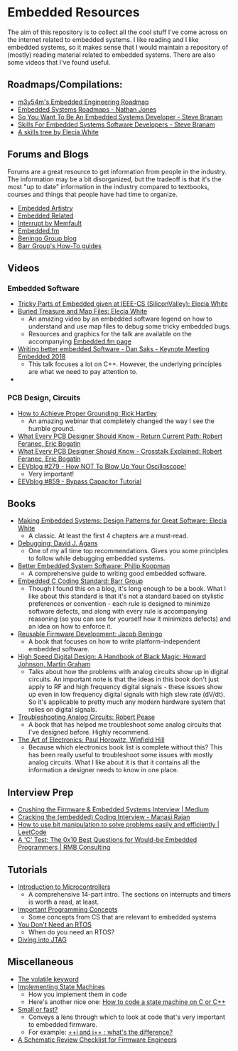 # Embedded Resources

The aim of this repository is to collect all the cool stuff I've come across on the internet related to embedded systems. I like reading and I like embedded systems, so it makes sense that I would maintain a repository of (mostly) reading material related to embedded systems. There are also some videos that I've found useful.

## Roadmaps/Compilations:

- [m3y54m's Embedded Engineering Roadmap](https://github.com/m3y54m/Embedded-Engineering-Roadmap?tab=readme-ov-file)
- [Embedded Systems Roadmaps - Nathan Jones](https://www.embeddedrelated.com/showarticle/1589.php)
- [So You Want To Be An Embedded Systems Developer - Steve Branam](https://www.embeddedrelated.com/showarticle/1324.php)
- [Skills For Embedded Systems Software Developers - Steve Branam](https://www.embeddedrelated.com/showarticle/1460.php)
- [A skills tree by Elecia White](https://static1.squarespace.com/static/50834ba9c4aa1a31c651078b/t/65282cd79af38b46be8da4db/1697131736219/20231012_Embedded_Systems_Skill_Tree.pdf)

## Forums and Blogs

Forums are a great resource to get information from people in the industry. The information may be a bit disorganized, but the tradeoff is that it's the most "up to date" information in the industry compared to textbooks, courses and things that people have had time to organize.

- [Embedded Artistry](https://embeddedartistry.com/)
- [Embedded Related](https://www.embeddedrelated.com/)
- [Interrupt by Memfault](https://interrupt.memfault.com/blog/)
- [Embedded.fm](https://embedded.fm/)
- [Beningo Group blog](https://www.beningo.com/blog/)
- [Barr Group's How-To guides](https://barrgroup.com/embedded-systems/how-to/articles)

## Videos

### Embedded Software

- [Tricky Parts of Embedded given at IEEE-CS (SiliconValley): Elecia White](https://www.youtube.com/watch?v=I-G669hAL2M)
- [Buried Treasure and Map Files: Elecia White](https://www.youtube.com/watch?v=XRXLUcbJIxY)
    - An amazing video by an embedded software legend on how to understand and use map files to debug some tricky embedded bugs.
    - Resources and graphics for the talk are available on the accompanying [Embedded.fm page](https://embedded.fm/blog/mapfiles)
- [Writing better embedded Software - Dan Saks - Keynote Meeting Embedded 2018](https://www.youtube.com/watch?v=3VtGCPIoBfs)
    - This talk focuses a lot on C++. However, the underlying principles are what we need to pay attention to.
- [](https://www.youtube.com/watch?v=JChTishaqQM)

### PCB Design, Circuits

- [How to Achieve Proper Grounding: Rick Hartley](https://www.youtube.com/watch?v=ySuUZEjARPY)
    - An amazing webinar that completely changed the way I see the humble ground.
- [What Every PCB Designer Should Know - Return Current Path: Robert Feranec, Eric Bogatin](https://www.youtube.com/watch?v=icRzEZF3eZo)
- [What Every PCB Designer Should Know - Crosstalk Explained: Robert Feranec, Eric Bogatin](https://www.youtube.com/watch?v=EF7SxgcDfCo)
- [EEVblog #279 - How NOT To Blow Up Your Oscilloscope!](https://www.youtube.com/watch?v=xaELqAo4kkQ)
  - Very important!
- [EEVblog #859 - Bypass Capacitor Tutorial](https://www.youtube.com/watch?v=BcJ6UdDx1vg)

## Books

- [Making Embedded Systems: Design Patterns for Great Software: Elecia White](https://www.amazon.com/Making-Embedded-Systems-Patterns-Software/dp/1098151542/ref=sr_1_1?crid=1X9EMQ4QM4JYE&dib=eyJ2IjoiMSJ9.cJD-fub3W8rCFgU7dV_WfXK48c5NoL0RlZEdZFcrDIt4jIMxp_oUV4kWxFk9AYdofKgLWLXedgzpTPNJXbFbtWXcRyfoPx4CB6K_P04cJzF4rikoV4-lZuT9DzEJbva6uj9rbIb6GGYAVDlF_MysHxbOktGWPMdc6I64tGwatUfrt7CVdr59nlbVS3iAcsrzKrdsB0NexrC5GJhVhCgUGqGuFZBd7bD8Ww97zWvARXI.QjoCvdAikEwp15tOhMNiISnbi5lxegF5S-DOCmwwCzY&dib_tag=se&keywords=making+embedded+systems&qid=1729913168&sprefix=making+embed%2Caps%2C100&sr=8-1)
    - A classic. At least the first 4 chapters are a must-read.
- [Debugging: David J. Agans](https://www.amazon.com/Debugging-Indispensable-Software-Hardware-Problems/dp/0814474578)
    - One of my all time top recommendations. Gives you some principles to follow while debugging embedded systems.
- [Better Embedded System Software: Philip Koopman](https://www.amazon.com/Better-Embedded-System-Software-Koopman/dp/B08TZ9LYXC)
    - A comprehensive guide to writing good embedded software.
- [Embedded C Coding Standard: Barr Group](https://barrgroup.com/sites/default/files/barr_c_coding_standard_2018.pdf)
    - Though I found this on a blog, it's long enough to be a book. What I like about this standard is that it's not a standard based on stylistic preferences or convention - each rule is designed to minimize software defects, and along with every rule is accompanying reasoning (so you can see for yourself how it minimizes defects) and an idea on how to enforce it.
- [Reusable Firmware Development: Jacob Beningo](https://www.amazon.com/Reusable-Firmware-Development-Practical-Approach/dp/1484232968/ref=sr_1_1?crid=1ALQIVXC3BJB&dib=eyJ2IjoiMSJ9.aMHouBNuOYUQw2QNR8xvlU8mMqHnhpJLD9Hv-xpPK4N6jI53f4bXVZnlXwb8QTUVSiqfzpKimuD9f_HUv-8Ec3BgCFko6cVJB0zA1LZChkGqw-7pS1u9YQV3bmxcMJIPJZIFfaaEmfm-Df6Ufgsq4EuLqqfG8eSxXYLCYnB5XjsJbNyN5W89qB1bvbgrg9vV6RWR0S0Y4ZpAcXPuVAFrCUXfppVxKKrPS_HLdux_Mqs.5BxKVbZYQbHSDmfhFFXDdfYWwOvN8g0e77LSIqh8Gss&dib_tag=se&keywords=reusable+firmware&qid=1729439930&sprefix=reusable+firmware%2Caps%2C84&sr=8-1)
    - A book that focuses on how to write platform-independent embedded software.
- [High Speed Digital Design: A Handbook of Black Magic: Howard Johnson, Martin Graham](https://www.amazon.com/High-Speed-Digital-Design-Handbook/dp/0133957241/ref=sr_1_1?crid=1S7AUIY5MVSAX&dib=eyJ2IjoiMSJ9.4xxk1wefGbHuRgJDmv1pKT7h8tCsrvNxd9eAZpL8ZuDGX7q5kQcXYNDf1hxhsoc_.0Z-w85hW6K4-vE9PUgtLF8b7JEicx3Crn6mvEDUSpiA&dib_tag=se&keywords=high+speed+digital+design+a+handbook+of+black+magic&qid=1729439987&sprefix=high+speed+digit%2Caps%2C88&sr=8-1)
    - Talks about how the problems with analog circuits show up in digital circuits. An important note is that the ideas in this book don't just apply to RF and high frequency digital signals - these issues show up even in low frequency digital signals with high slew rate (dV/dt). So it's applicable to pretty much any modern hardware system that relies on digital signals.
- [Troubleshooting Analog Circuits: Robert Pease](https://www.amazon.com/Troubleshooting-Analog-Circuits-Design-Engineers/dp/0750694998/ref=sr_1_1?crid=34SOQMGWLPPR9&dib=eyJ2IjoiMSJ9.1KGBPTqpnVtoIei8k84aF6WWbMDxk33-GrCfvLPOjvprr3tpFhoz7SsNFadJwb0wcmTZFYa8okY2D1Xr5JiqZUta_VBSNHr6TX6k4jqiJARjLo_t7EKyxkudOq-remcdYXmTegmiG3HZqLwZ1xwUqHzIxtqIra78Nmn2fsiHoDB-AazeF4f-VLqynNyDVVM3LvNqwgNKR1jKYdtZqZMeoVQAL7WOsgRiHCTlzJsmQwU.6O1-6WPZkTXOR2LAJTZxYplBVfxkgdTLSbqTaUY4cow&dib_tag=se&keywords=troubleshooting+analog+circuits&qid=1729440176&sprefix=troubleshooting+analog+circuits%2Caps%2C84&sr=8-1)
    - A book that has helped me troubleshoot some analog circuits that I've designed before. Highly recommend.
- [The Art of Electronics: Paul Horowitz, Winfield Hill](https://www.amazon.com/Art-Electronics-Paul-Horowitz/dp/0521809266/ref=sr_1_1?crid=14Q7Y73WOZ8H7&dib=eyJ2IjoiMSJ9.iEOxsXZGsiAjWaIcEQckAIBiQ_PmOUt3eQV7ohjoTbhl2cbUKJDfvknRlYgZ755FF-7W0hujKOgymS09vypLVxfR0DVMig8ng00Upa-BBc5fKgSnCUHBitOwVCnxYCop0mGjAaVjFYCiv_13ex4mbfZqRoJegSdsIrnTTx9OegDhYIMk1BLxBqfh8frfoxKz9cVTusDK1kBMLnOguby3l80nzTbHJGKfTUOIJhpU0L0.9p72Im8Ur92oD0r9Wp9zOnligGnEaLWwLKiGEbAYqX0&dib_tag=se&keywords=art+of+electronics&qid=1729440722&sprefix=art+of+elec%2Caps%2C97&sr=8-1)
    - Because which electronics book list is complete without this? This has been really useful to troubleshoot some issues with mostly analog circuits. What I like about it is that it contains all the information a designer needs to know in one place.

## Interview Prep

- [Crushing the Firmware & Embedded Systems Interview | Medium](https://medium.com/@akashagrawal_33749/cracking-the-firmware-embedded-systems-engineer-interview-d73a37da95bd)
- [Cracking the (embedded) Coding Interview - Manasi Rajan](https://www.embeddedrelated.com/showarticle/1503.php)
- [How to use bit manipulation to solve problems easily and efficiently | LeetCode](https://leetcode.com/problems/sum-of-two-integers/solutions/84278/a-summary-how-to-use-bit-manipulation-to-solve-problems-easily-and-efficiently/?orderBy=most_votes)
- [A 'C' Test: The 0x10 Best Questions for Would-be Embedded Programmers | RMB Consulting](https://rmbconsulting.us/publications/a-c-test-the-0x10-best-questions-for-would-be-embedded-programmers/)

## Tutorials

- [Introduction to Microcontrollers](https://www.embeddedrelated.com/showarticle/453.php)
    - A comprehensive 14-part intro. The sections on interrupts and timers is worth a read, at least.
- [Important Programming Concepts](https://www.embeddedrelated.com/showarticle/629.php)
    - Some concepts from CS that are relevant to embedded systems
- [You Don't Need an RTOS](https://www.embeddedrelated.com/showarticle/1636.php)
    - When do you need an RTOS?
- [Diving into JTAG](https://interrupt.memfault.com/blog/diving-into-jtag-part1)

## Miscellaneous

- [The volatile keyword](https://www.embeddedrelated.com/showarticle/1650.php)
- [Implementing State Machines](https://www.embeddedrelated.com/showarticle/543.php)
    - How you implement them in code
    - Here's another nice one: [How to code a state machine on C or C++](https://barrgroup.com/blog/how-code-state-machine-c-or-c)
- [Small or fast?](https://www.embeddedrelated.com/showarticle/1690.php)
    - Conveys a lens through which to look at code that's very important to embedded firmware.
    - For example: [++i and i++ : what's the difference?](https://www.embeddedrelated.com/showarticle/1629.php)
- [A Schematic Review Checklist for Firmware Engineers](https://interrupt.memfault.com/blog/schematic-review-checklist)
